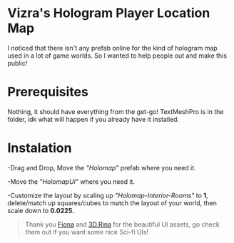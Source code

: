 # Vizra's Hologram Player Location Map
I noticed that there isn't any prefab online for the kind of hologram map used in a lot of game worlds. So I wanted to help people out and make this public!

# Prerequisites

Nothing, it should have everything from the get-go! TextMeshPro is in the folder, idk what will happen if you already have it installed.

# Instalation
-Drag and Drop, Move the _"Holomap"_ prefab where you need it.

-Move the _"HolomapUI"_ where you need it.

-Customize the layout by scaling up _"Holomap-Interior-Rooms"_ to **1**, delete/match up squares/cubes to match the layout of your world, then scale down to **0.0225.**

> Thank you [Fiona](https://fionna.booth.pm/items/3502870) and [3D.Rina](https://assetstore.unity.com/packages/2d/gui/sci-fi-gui-skin-15606) for the beautiful UI assets, go check them out if you want some nice Sci-fi UIs!
